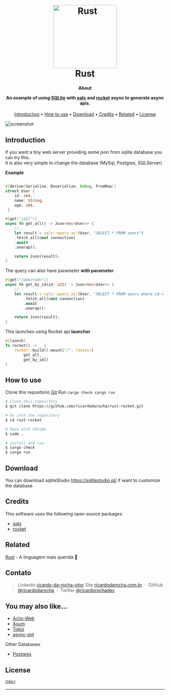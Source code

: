 
<h1 align="center">
  <br>
  <a href="http://www.ricardodarocha.com.br"><img src="https://styles.redditmedia.com/t5_2s7lj/styles/communityIcon_pjg3ktzyju771.png" alt="Rust" width="200"></a>
  <br>
  Rust
  <br>
</h1>

<h4 align="center">About  </p>
An example of using <a href="https://www.sqlite.org/index.html" target="_blank">SQLite</a> with <a href="https://docs.rs/sqlx/latest/sqlx" target="_blank">sqlx</a> and <a href="https://rocket.rs/" target="_blank">rocket</a> async to generate async apis.</h4>



<p align="center">
  <a href="#introdução">Introduction</a> •
  <a href="#como-usar">How to use</a> •
  <a href="#download">Download</a> •
  <a href="#credits">Credits</a> •
  <a href="#related">Related</a> •
  <a href="#license">License</a>
</p>

![screenshot](https://i.ytimg.com/vi/VuVOyUbFSI0/maxresdefault.jpg)

## Introduction

If you want a tiny web server providing some json from sqlite database you can try this.  
It is also very simple to change the database (MySql, Postgres, SQLServer)

**Example**
```rust

#[derive(Serialize, Deserialize, Debug, FromRow)]
struct User { 
    id: i64,
    name: String,
    age: i64,
 }

#[get("/all")]
async fn get_all() -> Json<Vec<User>> { 
    //..
    let result = sqlx::query_as!(User, "SELECT * FROM users")
    .fetch_all(&mut connection)
    .await
    .unwrap();

    return Json(result);
}

```

The query can also have parameter
**with parameter**
```rust
#[get("/one/<id>")]
async fn get_by_id(id: u32) -> Json<Vec<User>> {  
    //..
    let result = sqlx::query_as!(User, "SELECT * FROM users where id = ?", id)
        .fetch_all(&mut connection)
        .await
        .unwrap();

    return Json(result);
}
```

This launches using Rocket api
**launcher**
```rust
#[launch]
fn rocket() -> _ {
    rocket::build().mount("/", routes![
        get_all,
        get_by_id])
}
```

## How to use

Clone this repositorio [Git](https://github.com/ricardodarocha/rust-rocket.git) 
Run `cargo check cargo run`

```bash
# Clone this repository
$ git clone https://github.com/ricardodarocha/rust-rocket.git

# Go into the repository
$ cd rust-rocket

# Open with VSCode
$ code .

# install and run
$ cargo check
$ cargo run 
```

## Download

You can download sqliteStudio https://sqlitestudio.pl/  if want to customize the database

## Credits

This software uses the following open source packages:

- [sqlx](https://docs.rs/sqlx/latest/sqlx)
- [rocket](https://crates.io/crates/rocket)

## Related

[Rust](https://www.rust-lang.org/pt-BR) - A linguagem mais querida 🦀

## Contato

> Linkedin [ricardo-da-rocha-vitor](https://www.linkedin.com/in/ricardo-da-rocha-vitor-a0983932/)
> Site [ricardodarocha.com.br](https://www.ricardodarocha.com.br) &nbsp;&middot;&nbsp;
> GitHub [@ricardodarocha](https://github.com/ricardodarocha) &nbsp;&middot;&nbsp;
> Twitter [@ricardorochadev](https://twitter.com/ricardorochadev)


## You may also like...

- [Actix-Web](https://actix.rs/) 
- [Axum](https://docs.rs/axum/latest/axum/)
- [Tokio](https://github.com/tokio-rs)
- [async-std](https://async.rs/)

Other Databases
- [Postgres](https://rust-lang-nursery.github.io/rust-cookbook/database/postgres.html)

## License

GNU


---



